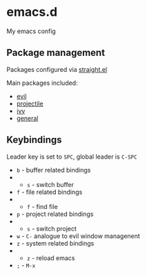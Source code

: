 # emacs.d

My emacs config

## Package management

Packages configured via [straight.el](https://github.com/raxod502/straight.el)

Main packages included:

- [evil](https://github.com/emacs-evil/evil)
- [projectile](https://github.com/bbatsov/projectile)
- [ivy](https://github.com/abo-abo/swiper)
- [general](https://github.com/noctuid/general.el)

## Keybindings

Leader key is set to `SPC`, global leader is `C-SPC`

- `b` - buffer related bindings
- - `s` - switch buffer
- `f` - file related bindings
- - `f` - find file
- `p` - project related bindings
- - `s` - switch project
- `w` - `C-` analogue to evil window managenent
- `z` - system related bindings
- - `z` - reload emacs
- `;`  - `M-x`
